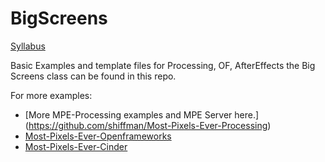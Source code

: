 BigScreens
==========

[Syllabus](https://github.com/ITPNYU/BigScreens/blob/master/Big-Screens-2014-Syllabus.md)

Basic Examples and template files for Processing, OF, AfterEffects the Big Screens class can be found in this repo.

For more examples:
- [More MPE-Processing examples and MPE Server here.] (https://github.com/shiffman/Most-Pixels-Ever-Processing)
- [Most-Pixels-Ever-Openframeworks](https://github.com/obviousjim/ofxMostPixelsEver)
- [Most-Pixels-Ever-Cinder](https://github.com/wdlindmeier/Most-Pixels-Ever-Cinder)
